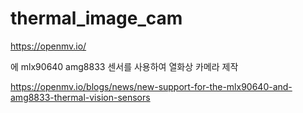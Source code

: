 # thermal_image_cam


https://openmv.io/ 

에 mlx90640 amg8833 센서를 사용하여 열화상 카메라 제작

https://openmv.io/blogs/news/new-support-for-the-mlx90640-and-amg8833-thermal-vision-sensors
